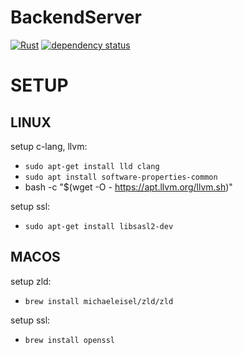 # BackendServer
[![Rust](https://github.com/DianaSensei/Rust-Actix-Server/actions/workflows/rust.yml/badge.svg?branch=master)](https://github.com/DianaSensei/Rust-Actix-Server/actions/workflows/rust.yml)
[![dependency status](https://deps.rs/repo/github/DianaSensei/Rust-Actix-Server/status.svg)](https://deps.rs/repo/github/DianaSensei/Rust-Actix-Server)


# SETUP
## LINUX
setup c-lang, llvm: 
- `sudo apt-get install lld clang`
- `sudo apt install software-properties-common`
- bash -c "$(wget -O - https://apt.llvm.org/llvm.sh)"

setup ssl:
- `sudo apt-get install libsasl2-dev`

## MACOS
setup zld: 
- `brew install michaeleisel/zld/zld`

setup ssl:
- `brew install openssl`